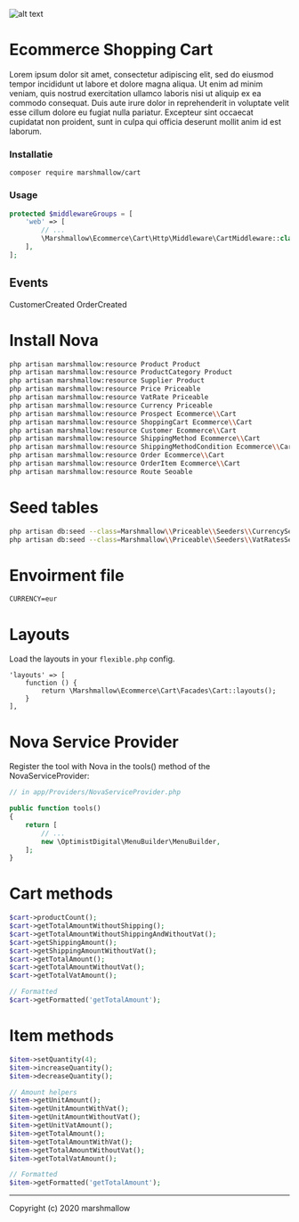 ![alt text](https://cdn.marshmallow-office.com/media/images/logo/marshmallow.transparent.red.png "marshmallow.")

# Ecommerce Shopping Cart

Lorem ipsum dolor sit amet, consectetur adipiscing elit, sed do eiusmod tempor incididunt ut labore et dolore magna aliqua. Ut enim ad minim veniam, quis nostrud exercitation ullamco laboris nisi ut aliquip ex ea commodo consequat. Duis aute irure dolor in reprehenderit in voluptate velit esse cillum dolore eu fugiat nulla pariatur. Excepteur sint occaecat cupidatat non proident, sunt in culpa qui officia deserunt mollit anim id est laborum.

### Installatie

```
composer require marshmallow/cart
```

### Usage

```php
protected $middlewareGroups = [
    'web' => [
        // ...
        \Marshmallow\Ecommerce\Cart\Http\Middleware\CartMiddleware::class,
    ],
];
```

## Events

CustomerCreated
OrderCreated

# Install Nova

```bash
php artisan marshmallow:resource Product Product
php artisan marshmallow:resource ProductCategory Product
php artisan marshmallow:resource Supplier Product
php artisan marshmallow:resource Price Priceable
php artisan marshmallow:resource VatRate Priceable
php artisan marshmallow:resource Currency Priceable
php artisan marshmallow:resource Prospect Ecommerce\\Cart
php artisan marshmallow:resource ShoppingCart Ecommerce\\Cart
php artisan marshmallow:resource Customer Ecommerce\\Cart
php artisan marshmallow:resource ShippingMethod Ecommerce\\Cart
php artisan marshmallow:resource ShippingMethodCondition Ecommerce\\Cart
php artisan marshmallow:resource Order Ecommerce\\Cart
php artisan marshmallow:resource OrderItem Ecommerce\\Cart
php artisan marshmallow:resource Route Seoable
```

# Seed tables

```bash
php artisan db:seed --class=Marshmallow\\Priceable\\Seeders\\CurrencySeeder
php artisan db:seed --class=Marshmallow\\Priceable\\Seeders\\VatRatesSeeder
```

# Envoirment file

```env
CURRENCY=eur
```

# Layouts

Load the layouts in your `flexible.php` config.

```
'layouts' => [
    function () {
        return \Marshmallow\Ecommerce\Cart\Facades\Cart::layouts();
    }
],
```

# Nova Service Provider

Register the tool with Nova in the tools() method of the NovaServiceProvider:

```php
// in app/Providers/NovaServiceProvider.php

public function tools()
{
    return [
        // ...
        new \OptimistDigital\MenuBuilder\MenuBuilder,
    ];
}
```

# Cart methods

```php
$cart->productCount();
$cart->getTotalAmountWithoutShipping();
$cart->getTotalAmountWithoutShippingAndWithoutVat();
$cart->getShippingAmount();
$cart->getShippingAmountWithoutVat();
$cart->getTotalAmount();
$cart->getTotalAmountWithoutVat();
$cart->getTotalVatAmount();

// Formatted
$cart->getFormatted('getTotalAmount');
```

# Item methods

```php
$item->setQuantity(4);
$item->increaseQuantity();
$item->decreaseQuantity();

// Amount helpers
$item->getUnitAmount();
$item->getUnitAmountWithVat();
$item->getUnitAmountWithoutVat();
$item->getUnitVatAmount();
$item->getTotalAmount();
$item->getTotalAmountWithVat();
$item->getTotalAmountWithoutVat();
$item->getTotalVatAmount();

// Formatted
$item->getFormatted('getTotalAmount');
```

---

Copyright (c) 2020 marshmallow
